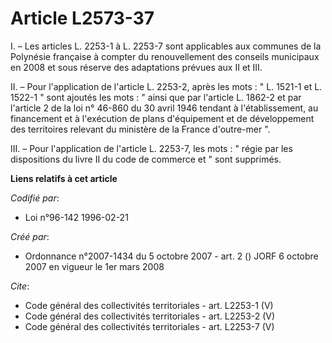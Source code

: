 # Article L2573-37

I. – Les articles L. 2253-1 à L. 2253-7 sont applicables aux communes de la Polynésie française à compter du renouvellement
des conseils municipaux en 2008 et sous réserve des adaptations prévues aux II et III.

II. – Pour l'application de l'article L. 2253-2, après les mots : " L. 1521-1 et L. 1522-1 " sont ajoutés les mots : " ainsi
que par l'article L. 1862-2 et par l'article 2 de la loi n° 46-860 du 30 avril 1946 tendant à l'établissement, au financement
et à l'exécution de plans d'équipement et de développement des territoires relevant du ministère de la France d'outre-mer ".

III. – Pour l'application de l'article L. 2253-7, les mots : " régie par les dispositions du livre II du code de commerce et
" sont supprimés.

**Liens relatifs à cet article**

_Codifié par_:

  - Loi n°96-142 1996-02-21

_Créé par_:

  - Ordonnance n°2007-1434 du 5 octobre 2007 - art. 2 () JORF 6 octobre 2007 en vigueur le 1er mars 2008

_Cite_:

  - Code général des collectivités territoriales - art. L2253-1 (V)
  - Code général des collectivités territoriales - art. L2253-2 (V)
  - Code général des collectivités territoriales - art. L2253-7 (V)
